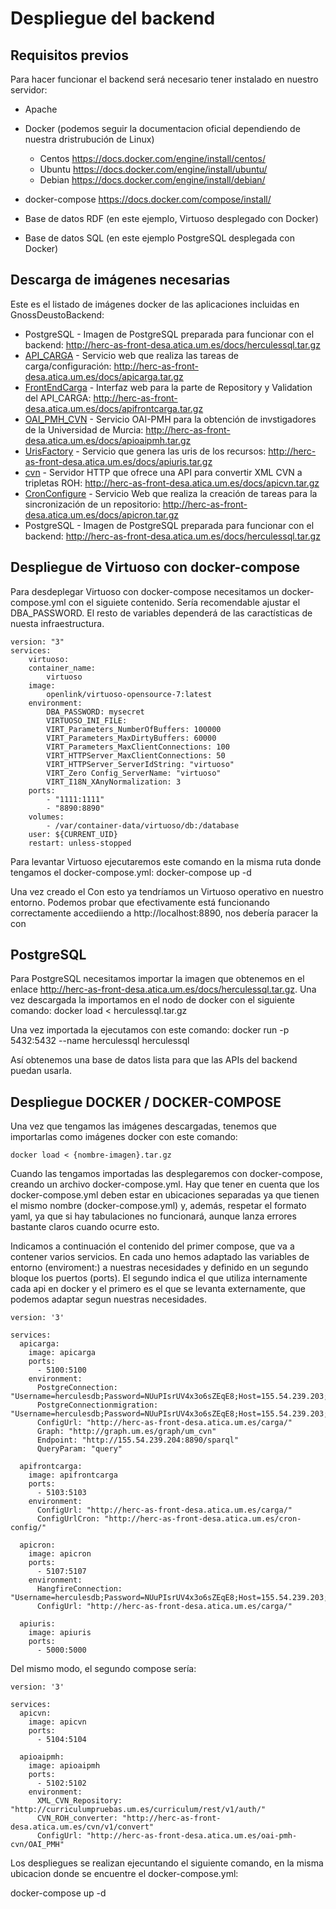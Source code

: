 # Despliegue del backend

## Requisitos previos
Para hacer funcionar el backend será necesario tener instalado en nuestro servidor:
* Apache

* Docker (podemos seguir la documentacion oficial dependiendo de nuestra dristrubución de Linux) 
    - Centos https://docs.docker.com/engine/install/centos/
    - Ubuntu https://docs.docker.com/engine/install/ubuntu/
    - Debian https://docs.docker.com/engine/install/debian/
    
* docker-compose https://docs.docker.com/compose/install/  

* Base de datos RDF (en este ejemplo, Virtuoso desplegado con Docker)

* Base de datos SQL (en este ejemplo PostgreSQL desplegada con Docker)
 
## Descarga de imágenes necesarias

Este es el listado de imágenes docker de las aplicaciones incluidas en GnossDeustoBackend:

 - PostgreSQL - Imagen de PostgreSQL preparada para funcionar con el backend: http://herc-as-front-desa.atica.um.es/docs/herculessql.tar.gz
 - [API_CARGA](https://github.com/HerculesCRUE/GnossDeustoBackend/tree/master/API_CARGA "API_CARGA") - Servicio web que realiza las tareas de carga/configuración: http://herc-as-front-desa.atica.um.es/docs/apicarga.tar.gz
 - [FrontEndCarga](https://github.com/HerculesCRUE/GnossDeustoBackend/tree/master/FrontEndCarga "FrontEndCarga") - Interfaz web para la parte de Repository y Validation del API_CARGA: http://herc-as-front-desa.atica.um.es/docs/apifrontcarga.tar.gz
 - [OAI_PMH_CVN](https://github.com/HerculesCRUE/GnossDeustoBackend/tree/master/OAI_PMH_CVN "OAI_PMH_CVN") - Servicio OAI-PMH para la obtención de invstigadores de la Universidad de Murcia: http://herc-as-front-desa.atica.um.es/docs/apioaipmh.tar.gz
 - [UrisFactory](https://github.com/HerculesCRUE/GnossDeustoBackend/tree/master/UrisFactory "UrisFactory") - Servicio que genera las uris de los recursos: http://herc-as-front-desa.atica.um.es/docs/apiuris.tar.gz
 - [cvn](https://github.com/HerculesCRUE/GnossDeustoBackend/tree/master/cvn) - Servidor HTTP que ofrece una API para convertir XML CVN a tripletas ROH: http://herc-as-front-desa.atica.um.es/docs/apicvn.tar.gz
 - [CronConfigure](https://github.com/HerculesCRUE/GnossDeustoBackend/tree/master/CronConfigure) - Servicio Web que realiza la creación de tareas para la sincronización de un repositorio: http://herc-as-front-desa.atica.um.es/docs/apicron.tar.gz
 - PostgreSQL - Imagen de PostgreSQL preparada para funcionar con el backend: http://herc-as-front-desa.atica.um.es/docs/herculessql.tar.gz
 
## Despliegue de Virtuoso con docker-compose

Para desdeplegar Virtuoso con docker-compose necesitamos un docker-compose.yml con el siguiete contenido. Sería recomendable ajustar el DBA_PASSWORD. El resto de variables dependerá de las caractísticas de nuesta infraestructura.

	version: "3"
	services:
	    virtuoso:
		container_name:
		    virtuoso
		image:
		    openlink/virtuoso-opensource-7:latest
		environment:
		    DBA_PASSWORD: mysecret      
		    VIRTUOSO_INI_FILE:            
		    VIRT_Parameters_NumberOfBuffers: 100000
		    VIRT_Parameters_MaxDirtyBuffers: 60000
		    VIRT_Parameters_MaxClientConnections: 100
		    VIRT_HTTPServer_MaxClientConnections: 50
		    VIRT_HTTPServer_ServerIdString: "virtuoso"
		    VIRT_Zero Config_ServerName: "virtuoso"
		    VIRT_I18N_XAnyNormalization: 3
		ports:
		    - "1111:1111"
		    - "8890:8890"
		volumes:
		    - /var/container-data/virtuoso/db:/database   
		user: ${CURRENT_UID}
		restart: unless-stopped

Para levantar Virtuoso ejecutaremos este comando en la misma ruta donde tengamos el docker-compose.yml:
	docker-compose up -d
	
Una vez creado el Con esto ya tendríamos un Virtuoso operativo en nuestro entorno. Podemos probar que efectivamente está funcionando correctamente accediiendo a http://localhost:8890, nos debería paracer la con

## PostgreSQL

Para PostgreSQL necesitamos importar la imagen que obtenemos en el enlace http://herc-as-front-desa.atica.um.es/docs/herculessql.tar.gz. Una vez descargada la importamos en el nodo de docker con el siguiente comando:
	docker load < herculessql.tar.gz
	
Una vez importada la ejecutamos con este comando:
	docker run -p 5432:5432 --name herculessql herculessql
	
Así obtenemos una base de datos lista para que las APIs del backend puedan usarla.

Despliegue DOCKER / DOCKER-COMPOSE
----------------------------------

Una vez que tengamos las imágenes descargadas, tenemos que importarlas como imágenes docker con este comando: 

	docker load < {nombre-imagen}.tar.gz
 
Cuando las tengamos importadas las desplegaremos con docker-compose, creando un archivo docker-compose.yml. Hay que tener en cuenta que los docker-compose.yml deben estar en ubicaciones separadas ya que tienen el mismo nombre (docker-compose.yml) y, además, respetar el formato yaml, ya que si hay tabulaciones no funcionará, aunque lanza errores bastante claros cuando ocurre esto. 

Indicamos a continuación el contenido del primer compose, que va a contener varios servicios. En cada uno hemos adaptado las variables de entorno (enviroment:) a nuestras necesidades y definido en un segundo bloque los puertos (ports). El segundo indica el que utiliza internamente cada api en docker y el primero es el que se levanta externamente, que podemos adaptar segun nuestras necesidades.

	version: '3'
	
	services:
	  apicarga:
	    image: apicarga
	    ports:
	      - 5100:5100
		environment:
		  PostgreConnection: "Username=herculesdb;Password=NUuPIsrUV4x3o6sZEqE8;Host=155.54.239.203;Port=5432;Database=herculesdb;Pooling=true"
	      PostgreConnectionmigration: "Username=herculesdb;Password=NUuPIsrUV4x3o6sZEqE8;Host=155.54.239.203;Port=5432;Database=herculesdb;Pooling=true"
		  ConfigUrl: "http://herc-as-front-desa.atica.um.es/carga/"
		  Graph: "http://graph.um.es/graph/um_cvn"
	      Endpoint: "http://155.54.239.204:8890/sparql"
	      QueryParam: "query"
		  
	  apifrontcarga:
	    image: apifrontcarga
	    ports:
	      - 5103:5103
		environment:
	      ConfigUrl: "http://herc-as-front-desa.atica.um.es/carga/"
		  ConfigUrlCron: "http://herc-as-front-desa.atica.um.es/cron-config/"
		  
	  apicron:
	    image: apicron
	    ports:
	      - 5107:5107
	    environment:
		  HangfireConnection: "Username=herculesdb;Password=NUuPIsrUV4x3o6sZEqE8;Host=155.54.239.203;Port=5432;Database=herculesdb;Pooling=true"
		  ConfigUrl: "http://herc-as-front-desa.atica.um.es/carga/"
	  
	  apiuris:
	    image: apiuris
	    ports:
	      - 5000:5000
	  
Del mismo modo, el segundo compose sería:

	version: '3'
	
	services:
	  apicvn:
	    image: apicvn
	    ports:
	      - 5104:5104
		  
	  apioaipmh:
	    image: apioaipmh
	    ports:
	      - 5102:5102
		environment:
	      XML_CVN_Repository: "http://curriculumpruebas.um.es/curriculum/rest/v1/auth/"
	      CVN_ROH_converter: "http://herc-as-front-desa.atica.um.es/cvn/v1/convert"
	      ConfigUrl: "http://herc-as-front-desa.atica.um.es/oai-pmh-cvn/OAI_PMH"

Los despliegues se realizan ejecuntando el siguiente comando, en la misma ubicacion donde se encuentre el docker-compose.yml:

docker-compose up -d

